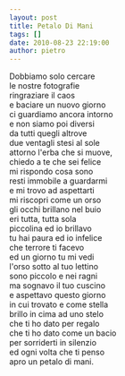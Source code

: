 ```yaml
---
layout: post
title: Petalo Di Mani
tags: []
date: 2010-08-23 22:19:00
author: pietro
---
```

Dobbiamo solo cercare<br/>le nostre fotografie<br/>ringraziare il caos<br/>e baciare un nuovo giorno<br/>ci guardiamo ancora intorno<br/>e non siamo poi diversi<br/>da tutti quegli altrove<br/>due ventagli stesi al sole<br/>attorno l'erba che si muove,<br/>chiedo a te che sei felice<br/>mi rispondo cosa sono<br/>resti immobile a guardarmi<br/>e mi trovo ad aspettarti<br/>mi riscopri come un orso<br/>gli occhi brillano nel buio<br/>eri tutta, tutta sola<br/>piccolina ed io brillavo<br/>tu hai paura ed io infelice<br/>che terrore ti facevo<br/>ed un giorno tu mi vedi<br/>l'orso sotto al tuo lettino<br/>sono piccolo e nei ragni<br/>ma sognavo il tuo cuscino<br/>e aspettavo questo giorno<br/>in cui trovato e come stella<br/>brillo in cima ad uno stelo<br/>che ti ho dato per regalo<br/>che ti ho dato come un bacio<br/>per sorriderti in silenzio<br/>ed ogni volta che ti penso<br/>apro un petalo di mani.

